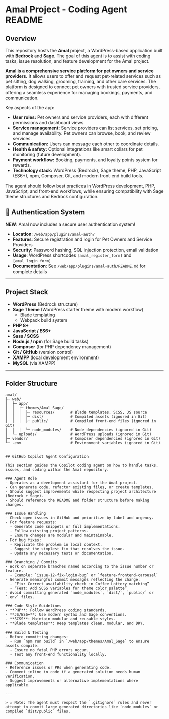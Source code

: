 # Amal Project - Coding Agent README

## Overview
This repository hosts the **Amal** project, a WordPress-based application built with **Bedrock** and **Sage**. The goal of this agent is to assist with coding tasks, issue resolution, and feature development for the Amal project.

**Amal is a comprehensive service platform for pet owners and service providers.** It allows users to offer and request pet-related services such as pet sitting, dog walking, grooming, training, and other care services. The platform is designed to connect pet owners with trusted service providers, offering a seamless experience for managing bookings, payments, and communication.

Key aspects of the app:
- **User roles:** Pet owners and service providers, each with different permissions and dashboard views.
- **Service management:** Service providers can list services, set pricing, and manage availability. Pet owners can browse, book, and review services.
- **Communication:** Users can message each other to coordinate details.
- **Health & safety:** Optional integrations like smart collars for pet monitoring (future development).
- **Payment workflow:** Booking, payments, and loyalty points system for rewards.
- **Technology stack:** WordPress (Bedrock), Sage theme, PHP, JavaScript (ES6+), npm, Composer, Git, and modern front-end build tools.

The agent should follow best practices in WordPress development, PHP, JavaScript, and front-end workflows, while ensuring compatibility with Sage theme structures and Bedrock configuration.

## 🔐 Authentication System

**NEW**: Amal now includes a secure user authentication system! 

- **Location**: `/web/app/plugins/amal-auth/`
- **Features**: Secure registration and login for Pet Owners and Service Providers
- **Security**: Password hashing, SQL injection protection, email validation
- **Usage**: WordPress shortcodes `[amal_register_form]` and `[amal_login_form]`
- **Documentation**: See `/web/app/plugins/amal-auth/README.md` for complete details

---

## Project Stack

- **WordPress** (Bedrock structure)
- **Sage Theme** (WordPress starter theme with modern workflow)
  - Blade templating
  - Webpack build system
- **PHP 8+**
- **JavaScript / ES6+**
- **Sass / SCSS**
- **Node.js / npm** (for Sage build tasks)
- **Composer** (for PHP dependency management)
- **Git / GitHub** (version control)
- **XAMPP** (local development environment)
- **MySQL** (via XAMPP)

---

## Folder Structure

```text
amal/
├─ web/
│  ├─ app/
│  │  ├─ themes/Amal_Sage/
│  │  │  ├─ resources/       # Blade templates, SCSS, JS source
│  │  │  ├─ dist/            # Compiled assets (ignored in Git)
│  │  │  ├─ public/          # Compiled front-end files (ignored in Git)
│  │  │  └─ node_modules/    # Node dependencies (ignored in Git)
│  └─ uploads/               # WordPress uploads (ignored in Git)
├─ vendor/                   # Composer dependencies (ignored in Git)
└─ .env                      # Environment variables (ignored in Git)


## GitHub Copilot Agent Configuration

This section guides the Copilot coding agent on how to handle tasks, issues, and coding within the Amal repository.

### Agent Role
- Operates as a development assistant for the Amal project.
- Can generate code, refactor existing files, or create templates.
- Should suggest improvements while respecting project architecture (Bedrock + Sage).
- Should reference the README and folder structure before making changes.

### Issue Handling
- Check open issues in GitHub and prioritize by label and urgency.
- For feature requests:
  - Generate code snippets or full implementations.
  - Follow existing project patterns.
  - Ensure changes are modular and maintainable.
- For bug fixes:
  - Replicate the problem in local context.
  - Suggest the simplest fix that resolves the issue.
  - Update any necessary tests or documentation.

### Branching / Commits
- Work on separate branches named according to the issue number or feature.
  - Example: `issue-12-fix-login-bug` or `feature-frontend-carousel`
- Generate meaningful commit messages reflecting the change:
  - “Fix: Correct availability check in Coffee Lottery matching”
  - “Feat: Add SCSS variables for theme color palette”
- Avoid committing generated `node_modules`, `dist/`, `public/` or `.env` files.

### Code Style Guidelines
- **PHP**: Follow WordPress coding standards.
- **JS/ES6+**: Use modern syntax and Sage conventions.
- **SCSS**: Maintain modular and reusable styles.
- **Blade templates**: Keep templates clean, modular, and DRY.

### Build & Testing
- Before committing changes:
  - Run `npm run build` in `/web/app/themes/Amal_Sage` to ensure assets compile.
  - Ensure no fatal PHP errors occur.
  - Test any front-end functionality locally.

### Communication
- Reference issues or PRs when generating code.
- Comment inline in code if a generated solution needs human verification.
- Suggest improvements or alternative implementations where applicable.

---

> ⚠️ Note: The agent must respect the `.gitignore` rules and never attempt to commit large generated directories like `node_modules` or compiled `dist/public` files.


